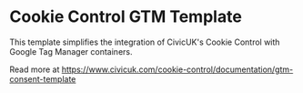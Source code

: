 # Cookie Control GTM Template

This template simplifies the integration of CivicUK's Cookie Control with Google Tag Manager containers.

Read more at https://www.civicuk.com/cookie-control/documentation/gtm-consent-template